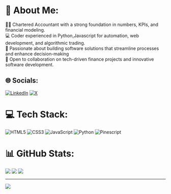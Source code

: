 # 💫 About Me:
👨‍💼 Chartered Accountant with a strong foundation in numbers, KPIs, and financial modeling.<br>💻 Coder experienced in Python,Javascript for automation, web development, and algorithmic trading.<br>🔧 Passionate about building software solutions that streamline processes and enhance decision-making<br>🤝 Open to collaboration on tech-driven finance projects and innovative software development.


## 🌐 Socials:
[![LinkedIn](https://img.shields.io/badge/LinkedIn-%230077B5.svg?logo=linkedin&logoColor=white)](https://linkedin.com/in/nwshashank) [![X](https://img.shields.io/badge/X-black.svg?logo=X&logoColor=white)](https://x.com/nw_shashank) 


# 💻 Tech Stack:
 ![HTML5](https://img.shields.io/badge/html5-%23E34F26.svg?style=for-the-badge&logo=html5&logoColor=white) ![CSS3](https://img.shields.io/badge/css3-%231572B6.svg?style=for-the-badge&logo=css3&logoColor=white)  ![JavaScript](https://img.shields.io/badge/javascript-%23323330.svg?style=for-the-badge&logo=javascript&logoColor=%23F7DF1E)   ![Python](https://img.shields.io/badge/python-3670A0?style=for-the-badge&logo=python&logoColor=ffdd54) ![Pinescript](https://img.shields.io/badge/PowerShell-%235391FE.svg?style=for-the-badge&logo=powershell&logoColor=white)
# 📊 GitHub Stats:
![](https://github-readme-stats.vercel.app/api?username=nwshashank&theme=blue-green&hide_border=true&include_all_commits=true&count_private=true)
![](https://github-readme-streak-stats.herokuapp.com/?user=nwshashank&theme=blue-green&hide_border=true)
![](https://github-readme-stats.vercel.app/api/top-langs/?username=nwshashank&theme=blue-green&hide_border=true&include_all_commits=true&count_private=true&layout=compact)

---
[![](https://visitcount.itsvg.in/api?id=nwshashank&icon=0&color=0)](https://visitcount.itsvg.in)

<!-- Proudly created with GPRM ( https://gprm.itsvg.in ) -->
